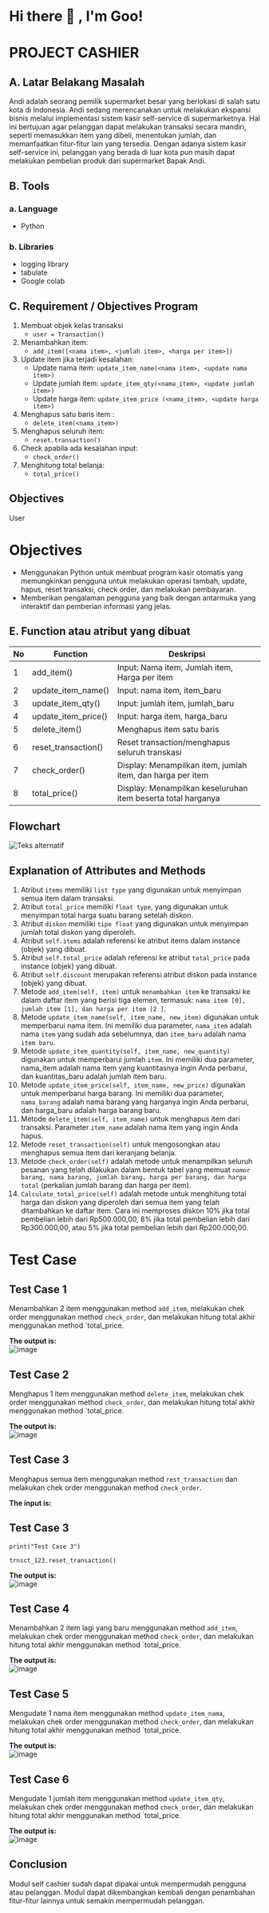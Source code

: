 # <summary><strong>Hi there :wave: , I'm Goo!</strong></summary>

# PROJECT CASHIER

## A. Latar Belakang Masalah
Andi adalah seorang pemilik supermarket besar yang berlokasi di salah satu kota di Indonesia. Andi sedang merencanakan untuk melakukan ekspansi bisnis melalui implementasi sistem kasir self-service di supermarketnya. Hal ini bertujuan agar pelanggan dapat melakukan transaksi secara mandiri, seperti memasukkan item yang dibeli, menentukan jumlah, dan memanfaatkan fitur-fitur lain yang tersedia. Dengan adanya sistem kasir self-service ini, pelanggan yang berada di luar kota pun masih dapat melakukan pembelian produk dari supermarket Bapak Andi.

## B. Tools
### a. Language
- Python
### b. Libraries
- logging library
- tabulate
- Google colab


## C. Requirement / Objectives Program
1. Membuat objek kelas transaksi
   - `user = Transaction()`
2. Menambahkan item:
   - `add_item([<nama item>, <jumlah item>, <harga per item>])`
3. Update item jika terjadi kesalahan:
   - Update nama item: `update_item_name(<nama item>, <update nama item>)`
   - Update jumlah item: `update_item_qty(<nama_item>, <update jumlah item>)`
   - Update harga item: `update_item_price (<nama_item>, <update harga item>)`
4. Menghapus satu baris item :
   - `delete_item(<nama_item>)`
5. Menghapus seluruh item:
   - `reset.transaction()`  
6. Check apabila ada kesalahan input:
   - `check_order()`
7. Menghitung total belanja:
   - `total_price()`


## Objectives
User
# Objectives
- Menggunakan Python untuk membuat program kasir otomatis yang memungkinkan pengguna untuk melakukan operasi tambah, update, hapus, reset transaksi, check order, dan melakukan pembayaran.
- Memberikan pengalaman pengguna yang baik dengan antarmuka yang interaktif dan pemberian informasi yang jelas.

## E. Function atau atribut yang dibuat

| No  | Function             | Deskripsi                             |
| --- | -------------------- | ------------------------------------- |
| 1   | add_item()           | Input: Nama item, Jumlah item, Harga per item |
| 2  | update_item_name()   | Input:  nama item, item_baru           |
| 3   | update_item_qty()    | Input:  jumlah item, jumlah_baru         |
| 4   | update_item_price()  | Input:  harga item, harga_baru          |
| 5   | delete_item()        | Menghapus item satu baris                     |
| 6   | reset_transaction()  | Reset transaction/menghapus seluruh transkasi                 |
| 7   | check_order()        | Display: Menampilkan item, jumlah item, dan harga per item |
| 8   | total_price()        | Display: Menampilkan keseluruhan item beserta total harganya |


## Flowchart

![Teks alternatif](img/Flowchart.png)



## Explanation of Attributes and Methods

1. Atribut `items` memiliki `list type` yang digunakan untuk menyimpan semua item dalam transaksi.
2. Atribut `total_price` memiliki `float type`, yang digunakan untuk menyimpan total harga suatu barang setelah diskon.
3. Atribut `diskon` memiliki `tipe float` yang digunakan untuk menyimpan jumlah total diskon yang diperoleh.
4. Atribut `self.items` adalah referensi ke atribut items dalam instance (objek) yang dibuat.
5. Atribut `self.total_price` adalah referensi ke atribut `total_price` pada instance (objek) yang dibuat.
6. Atribut `self.discount` merupakan referensi atribut diskon pada instance (objek) yang dibuat.
7. Metode `add_item(self, item)` untuk `menambahkan item` ke transaksi ke dalam daftar item yang berisi tiga elemen, termasuk: `nama item [0], jumlah item [1], dan harga per item [2 ]`.
8. Metode `update_item_name(self, item_name, new_item)` digunakan untuk memperbarui nama item. Ini memiliki dua parameter, `nama_item` adalah nama `item` yang sudah ada sebelumnya, dan `item_baru` adalah nama `item baru`.
9. Metode `update_item_quantity(self, item_name, new_quantity)` digunakan untuk memperbarui jumlah `item`. Ini memiliki dua parameter, nama_item adalah nama item yang kuantitasnya ingin Anda perbarui, dan kuantitas_baru adalah jumlah item baru.
10. Metode `update_item_price(self, item_name, new_price)` digunakan untuk memperbarui harga barang. Ini memiliki dua parameter, `nama_barang` adalah nama barang yang harganya ingin Anda perbarui, dan harga_baru adalah harga barang baru.
11. Metode `delete_item(self, item_name)` untuk menghapus item dari transaksi. Parameter `item_name` adalah nama item yang ingin Anda hapus.
12. Metode `reset_transaction(self)` untuk mengosongkan atau menghapus semua item dari keranjang belanja.
13. Metode `check_order(self)` adalah metode untuk menampilkan seluruh pesanan yang telah dilakukan dalam bentuk tabel yang memuat `nomor barang, nama barang, jumlah barang, harga per barang, dan harga total` (perkalian jumlah barang dan harga per item).
14. `Calculate_total_price(self)` adalah metode untuk menghitung total harga dan diskon yang diperoleh dari semua item yang telah ditambahkan ke daftar item. Cara ini memproses diskon 10% jika total pembelian lebih dari Rp500.000,00, 8% jika total pembelian lebih dari Rp300.000,00, atau 5% jika total pembelian lebih dari Rp200.000,00.



# Test Case
## Test Case 1
Menambahkan 2 item menggunakan method `add_item`, melakukan chek order menggunakan method `check_order`, dan melakukan hitung total akhir menggunakan method `total_price.

**The output is:**<br />
![image](https://github.com/nafidanurhidayati/Project_self_service_cashier/assets/144576202/19150638-e631-4347-bddc-c53fe4cb4bce)


## Test Case 2
Menghapus 1 item menggunakan method `delete_item`, melakukan chek order menggunakan method `check_order`, dan melakukan hitung total akhir menggunakan method `total_price.

**The output is:**<br />
![image](https://github.com/nafidanurhidayati/Project_self_service_cashier/assets/144576202/45cdc36f-3c05-4ec9-b1e7-2ffe56c64aad)


## Test Case 3
Menghapus semua item menggunakan method `rest_transaction` dan melakukan chek order menggunakan method `check_order`.

**The input is:**<br />
## Test Case 3
`print("Test Case 3")`

`trnsct_123.reset_transaction()`

**The output is:**<br />
![image](https://github.com/nafidanurhidayati/Project_self_service_cashier/assets/144576202/174f6f40-d562-4a50-8afa-a953551c9e56)


## Test Case 4
Menambahkan 2 item lagi yang baru menggunakan method `add_item`, melakukan chek order menggunakan method `check_order`, dan melakukan hitung total akhir menggunakan method `total_price.

**The output is:**<br />
![image](https://github.com/nafidanurhidayati/Project_self_service_cashier/assets/144576202/7aa7b246-cd3c-49ab-9de2-77030f2f3c70)



## Test Case 5
Mengudate 1 nama item menggunakan method `update_item_nama`, melakukan chek order menggunakan method `check_order`, dan melakukan hitung total akhir menggunakan method `total_price.

**The output is:**<br />
![image](https://github.com/nafidanurhidayati/Project_self_service_cashier/assets/144576202/45639ec3-49c0-42f0-8654-da425689fab3)




## Test Case 6
Mengudate 1 jumlah item menggunakan method `update_item_qty`, melakukan chek order menggunakan method `check_order`, dan melakukan hitung total akhir menggunakan method `total_price.

**The output is:**<br />
![image](https://github.com/nafidanurhidayati/Project_self_service_cashier/assets/144576202/95e9f2e8-2abe-473e-8d43-cfd24f441799)


## Conclusion

<p>Modul self cashier sudah dapat dipakai untuk mempermudah pengguna atau pelanggan.  Modul dapat dikembangkan kembali dengan penambahan fitur-fitur lainnya untuk semakin mempermudah pelanggan.</p>

